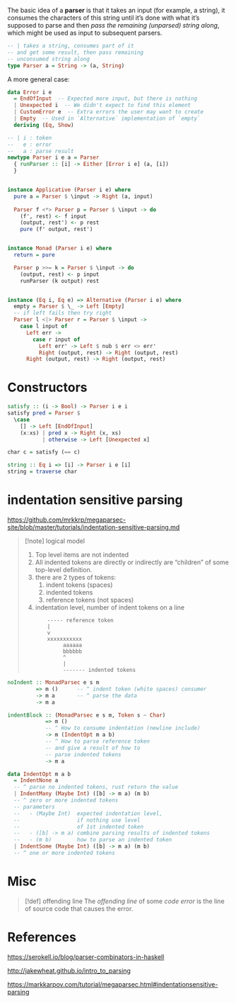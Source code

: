 The basic idea of a **parser** is that it takes an input (for example, a string), it consumes the characters of this string until it’s done with what it’s supposed to parse and then _pass the remaining (unparsed) string along_, which might be used as input to subsequent parsers.

```haskell
-- | takes a string, consumes part of it 
-- and get some result, then pass remaining 
-- unconsumed string along
type Parser a = String -> (a, String)
```

A more general case:

```haskell
data Error i e
  = EndOfInput  -- Expected more input, but there is nothing
  | Unexpected i  -- We didn't expect to find this element
  | CustomError e  -- Extra errors the user may want to create
  | Empty  -- Used in `Alternative` implementation of `empty`
  deriving (Eq, Show)

-- | i : token 
--   e : error
--   a : parse result
newtype Parser i e a = Parser
  { runParser :: [i] -> Either [Error i e] (a, [i])
  }


instance Applicative (Parser i e) where
  pure a = Parser $ \input -> Right (a, input)
  
  Parser f <*> Parser p = Parser $ \input -> do
    (f', rest) <- f input
    (output, rest') <- p rest
    pure (f' output, rest')


instance Monad (Parser i e) where
  return = pure

  Parser p >>= k = Parser $ \input -> do
    (output, rest) <- p input
    runParser (k output) rest


instance (Eq i, Eq e) => Alternative (Parser i e) where
  empty = Parser $ \_ -> Left [Empty]
  -- if left fails then try right
  Parser l <|> Parser r = Parser $ \input ->
    case l input of
      Left err ->
        case r input of
          Left err' -> Left $ nub $ err <> err'
          Right (output, rest) -> Right (output, rest)
      Right (output, rest) -> Right (output, rest)
```

# Constructors

```haskell
satisfy :: (i -> Bool) -> Parser i e i 
satisfy pred = Parser $ 
  \case
    [] -> Left [EndOfInput]
    (x:xs) | pred x -> Right (x, xs)
           | otherwise -> Left [Unexpected x]

char c = satisfy (== c)

string :: Eq i => [i] -> Parser i e [i] 
string = traverse char
```


# indentation sensitive parsing

https://github.com/mrkkrp/megaparsec-site/blob/master/tutorials/indentation-sensitive-parsing.md

>[!note] logical model
> 1. Top level items are not indented
> 2. All indented tokens are directly or indirectly are “children” of some top-level definition.
> 3. there are 2 types of tokens:
>     1. indent tokens (spaces)
>     2. indented tokens
>     3. reference tokens (not spaces)
> 4. indentation level, number of indent tokens on a line
> ```
>        ----- reference token
>        |
>        v
>        xxxxxxxxxxx    
>             aaaaaa
>             bbbbbb
>             ^
>             |
>             ------- indented tokens
> ```


```haskell
noIndent :: MonadParsec e s m
         => m ()      -- ^ indent token (white spaces) consumer
         -> m a       -- ^ parse the data
         -> m a

indentBlock :: (MonadParsec e s m, Token s ~ Char)
            => m ()    
            -- ^ How to consume indentation (newline include)
            -> m (IndentOpt m a b) 
            -- ^ How to parse reference token
            -- and give a result of how to 
            -- parse indented tokens
            -> m a

data IndentOpt m a b
  = IndentNone a
  -- ^ parse no indented tokens, rust return the value
  | IndentMany (Maybe Int) ([b] -> m a) (m b)
  -- ^ zero or more indented tokens
  -- parameters 
  --   - (Maybe Int)  expected indentation level, 
  --                  if nothing use level 
  --                  of 1st indented token
  --   - ([b] -> m a) combine parsing results of indented tokens
  --   - (m b)        how to parse an indented token 
  | IndentSome (Maybe Int) ([b] -> m a) (m b)
  -- ^ one or more indented tokens
```

# Misc

>[!def] offending line
> The _offending line_ of some _code error_ is the line of source code that causes the error.

# References

https://serokell.io/blog/parser-combinators-in-haskell

http://jakewheat.github.io/intro_to_parsing

https://markkarpov.com/tutorial/megaparsec.html#indentationsensitive-parsing

